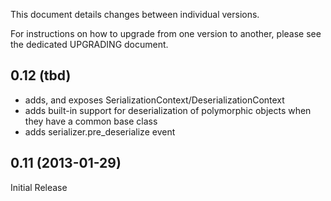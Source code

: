 This document details changes between individual versions.

For instructions on how to upgrade from one version to another, please see the dedicated UPGRADING document.

0.12 (tbd)
----------
- adds, and exposes SerializationContext/DeserializationContext
- adds built-in support for deserialization of polymorphic objects when they have a common base class
- adds serializer.pre_deserialize event

0.11 (2013-01-29)
-----------------
Initial Release

